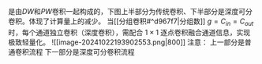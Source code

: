 是由$DW$和$PW$卷积一起构成的，下图上半部分为传统卷积、下半部分是深度可分卷积。体现了计算量上的减少。
当[[分组卷积#^d967f7|分组数]] $g=C_{in}​=C_{out}​$ 时，每个通道独立卷积（深度卷积），需配合 $1×1$ 逐点卷积融合通道信息，实现极致轻量化。
![[image-20241022193902553.png|800]]
注意：
    上一部分是普通卷积流程
    下一部分是深度可分卷积流程
